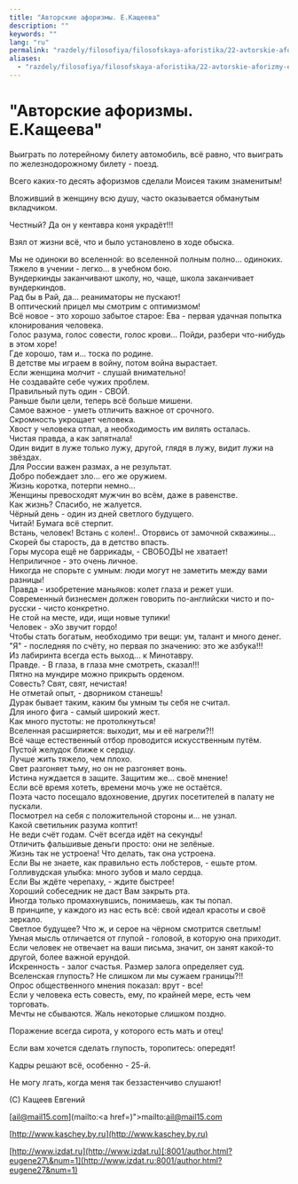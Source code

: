 ```yaml
---
title: "Авторские афоризмы. Е.Кащеева"
description: ""
keywords: ""
lang: "ru"
permalink: "razdely/filosofiya/filosofskaya-aforistika/22-avtorskie-aforizmy-e-kashcheeva"
aliases:
  - "razdely/filosofiya/filosofskaya-aforistika/22-avtorskie-aforizmy-e-kashcheeva"
---
```


# "Авторские афоризмы. Е.Кащеева"

Выиграть по лотерейному билету автомобиль, всё равно, что выиграть по железнодорожному билету - поезд.

Всего каких-то десять афоризмов сделали Моисея таким знаменитым!

Вложивший в женщину всю душу, часто оказывается обманутым вкладчиком.

Честный? Да он у кентавра коня украдёт!!!

Взял от жизни всё, что и было установлено в ходе обыска.

Мы не одиноки во вселенной: во вселенной полным полно... одиноких.  
Тяжело в учении - легко... в учебном бою.  
Вундеркинды заканчивают школу, но, чаще, школа заканчивает вундеркиндов.  
Рад бы в Рай, да... реаниматоры не пускают!  
В оптический прицел мы смотрим с оптимизмом!  
Всё новое - это хорошо забытое старое: Ева - первая удачная попытка клонирования человека.  
Голос разума, голос совести, голос крови... Пойди, разбери что-нибудь в этом хоре!  
Где хорошо, там и... тоска по родине.  
В детстве мы играем в войну, потом война вырастает.  
Если женщина молчит - слушай внимательно!  
Не создавайте себе чужих проблем.  
Правильный путь один - СВОЙ.  
Раньше были цели, теперь всё больше мишени.  
Самое важное - уметь отличить важное от срочного.  
Скромность укрощает человека.  
Хвост у человека отпал, а необходимость им вилять осталась.  
Чистая правда, а как запятнала!  
Один видит в луже только лужу, другой, глядя в лужу, видит лужи на звёздах.  
Для России важен размах, а не результат.  
Добро побеждает зло... его же оружием.  
Жизнь коротка, потерпи немно...  
Женщины превосходят мужчин во всём, даже в равенстве.  
Как жизнь? Спасибо, не жалуется.  
Чёрный день - один из дней светлого будущего.  
Читай! Бумага всё стерпит.  
Встань, человек! Встань с колен!.. Оторвись от замочной скважины...  
Скорей бы старость, да в детство впасть.  
Горы мусора ещё не баррикады, - СВОБОДЫ не хватает!  
Неприличное - это очень личное.  
Никогда не спорьте с умным: люди могут не заметить между вами разницы!  
Правда - изобретение маньяков: колет глаза и режет уши.  
Современный бизнесмен должен говорить по-английски чисто и по-русски - чисто конкретно.  
Не стой на месте, иди, ищи новые тупики!  
Человек - эХо звучит гордо!  
Чтобы стать богатым, необходимо три вещи: ум, талант и много денег.  
"Я" - последняя по счёту, но первая по значению: это же азбука!!!  
Из лабиринта всегда есть выход... к Минотавру.  
Правде. - В глаза, в глаза мне смотреть, сказал!!!  
Пятно на мундире можно прикрыть орденом.  
Совесть? Свят, свят, нечистая!  
Не отметай опыт, - дворником станешь!  
Дурак бывает таким, каким бы умным ты себя не считал.  
Для иного фига - самый широкий жест.  
Как много пустоты: не протолкнуться!  
Вселенная расширяется: выходит, мы и её нагрели?!!  
Всё чаще естественный отбор проводится искусственным путём.  
Пустой желудок ближе к сердцу.  
Лучше жить тяжело, чем плохо.  
Свет разгоняет тьму, но он не разгоняет вонь.  
Истина нуждается в защите. Защитим же... своё мнение!  
Если всё время хотеть, времени мочь уже не остаётся.  
Поэта часто посещало вдохновение, других посетителей в палату не пускали.  
Посмотрел на себя с положительной стороны и... не узнал.  
Какой светильник разума коптит!  
Не веди счёт годам. Счёт всегда идёт на секунды!  
Отличить фальшивые деньги просто: они не зелёные.  
Жизнь так не устроена! Что делать, так она устроена.  
Если Вы не знаете, как правильно есть лобстеров, - ешьте ртом.  
Голливудская улыбка: много зубов и мало сердца.  
Если Вы ждёте черепаху, - ждите быстрее!  
Хороший собеседник не даст Вам закрыть рта.  
Иногда только промахнувшись, понимаешь, как ты попал.  
В принципе, у каждого из нас есть всё: свой идеал красоты и своё зеркало.  
Светлое будущее? Что ж, и серое на чёрном смотрится светлым!  
Умная мысль отличается от глупой - головой, в которую она приходит.  
Если человек не отвечает на ваши письма, значит, он занят какой-то другой, более важной ерундой.  
Искренность - залог счастья. Размер залога определяет суд.  
Вселенская глупость? Не слишком ли мы сужаем границы?!!  
Опрос общественного мнения показал: врут - все!  
Если у человека есть совесть, ему, по крайней мере, есть чем торговать.  
Мечты не сбываются. Жаль некоторые слишком поздно.

Поражение всегда сирота, у которого есть мать и отец!

Если вам хочется сделать глупость, торопитесь: опередят!

Кадры решают всё, особенно - 25-й.

Не могу лгать, когда меня так беззастенчиво слушают!

(С) Кащеев Евгений

\[ail@mail15.com\](mailto:\<a href=)"\>mailto:[ail@mail15.com](mailto:ail@mail15.com)

[http://www.kaschey.by.ru](http://www.kaschey.by.ru)

[http://www.izdat.ru](http://www.izdat.ru)[:8001/author.html?eugene27\&num=1](http://www.izdat.ru:8001/author.html?eugene27&num=1)
